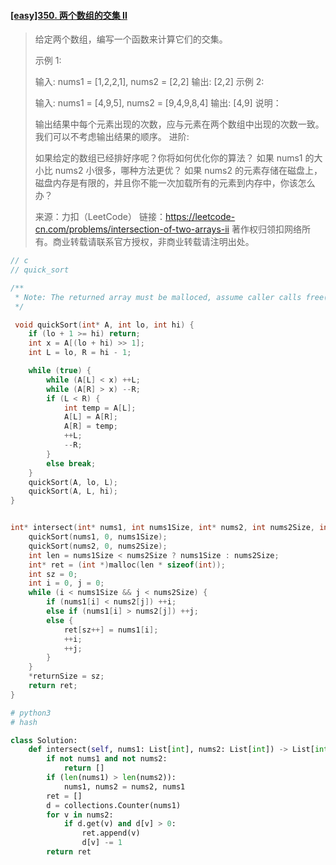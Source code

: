 #### [[easy]350. 两个数组的交集 II](https://leetcode-cn.com/problems/intersection-of-two-arrays-ii/)

> 给定两个数组，编写一个函数来计算它们的交集。
>
> 示例 1:
>
> 输入: nums1 = [1,2,2,1], nums2 = [2,2]
> 输出: [2,2]
> 示例 2:
>
> 输入: nums1 = [4,9,5], nums2 = [9,4,9,8,4]
> 输出: [4,9]
> 说明：
>
> 输出结果中每个元素出现的次数，应与元素在两个数组中出现的次数一致。
> 我们可以不考虑输出结果的顺序。
> 进阶:
>
> 如果给定的数组已经排好序呢？你将如何优化你的算法？
> 如果 nums1 的大小比 nums2 小很多，哪种方法更优？
> 如果 nums2 的元素存储在磁盘上，磁盘内存是有限的，并且你不能一次加载所有的元素到内存中，你该怎么办？
>
> 来源：力扣（LeetCode）
> 链接：https://leetcode-cn.com/problems/intersection-of-two-arrays-ii
> 著作权归领扣网络所有。商业转载请联系官方授权，非商业转载请注明出处。



```c
// c
// quick_sort

/**
 * Note: The returned array must be malloced, assume caller calls free().
 */

 void quickSort(int* A, int lo, int hi) {
    if (lo + 1 >= hi) return;
    int x = A[(lo + hi) >> 1];
    int L = lo, R = hi - 1;

    while (true) {
        while (A[L] < x) ++L;
        while (A[R] > x) --R;
        if (L < R) {
            int temp = A[L];
            A[L] = A[R];
            A[R] = temp;
            ++L;
            --R;
        }
        else break;
    }
    quickSort(A, lo, L);
    quickSort(A, L, hi);
}


int* intersect(int* nums1, int nums1Size, int* nums2, int nums2Size, int* returnSize){
    quickSort(nums1, 0, nums1Size);
    quickSort(nums2, 0, nums2Size);
    int len = nums1Size < nums2Size ? nums1Size : nums2Size;
    int* ret = (int *)malloc(len * sizeof(int));
    int sz = 0;
    int i = 0, j = 0;
    while (i < nums1Size && j < nums2Size) {
        if (nums1[i] < nums2[j]) ++i;
        else if (nums1[i] > nums2[j]) ++j;
        else {
            ret[sz++] = nums1[i];
            ++i;
            ++j;
        }
    }
    *returnSize = sz;
    return ret;
}
```



```python
# python3
# hash

class Solution:
    def intersect(self, nums1: List[int], nums2: List[int]) -> List[int]:
        if not nums1 and not nums2:
            return []
        if (len(nums1) > len(nums2)):
            nums1, nums2 = nums2, nums1
        ret = []
        d = collections.Counter(nums1)
        for v in nums2:
            if d.get(v) and d[v] > 0:
                ret.append(v)
                d[v] -= 1
        return ret
```

